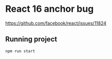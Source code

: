 # React 16 anchor bug

https://github.com/facebook/react/issues/11824

## Running project
```
npm run start
```

